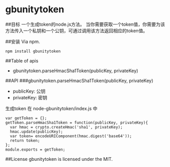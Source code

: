 # gbunitytoken



##目标
一个生成token的node.js方法。
当你需要获取一个token值，你需要为该方法传入一个私钥和一个公钥，可通过调用该方法返回相应的token值。



##安装
Via npm.
```
npm install gbunitytoken
```



##Table of apis
* gbunitytoken.parseHmacSha1Token(publicKey, privateKey)



##API
###gbunitytoken.parseHmacSha1Token(publicKey, privateKey)
* publicKey: 公钥
* privateKey: 密钥

生成token
在 node-gbunitytoken/index.js 中
```
var getToken = {};
getToken.parseHmacSha1Token = function(publicKey, privateKey){
  var hmac = crypto.createHmac('sha1', privateKey);
  hmac.update(publicKey);
  var token= encodeURIComponent(hmac.digest('base64'));
  return token;
};
module.exports = getToken;
```



##License
gbunitytoken  is licensed under the MIT.
